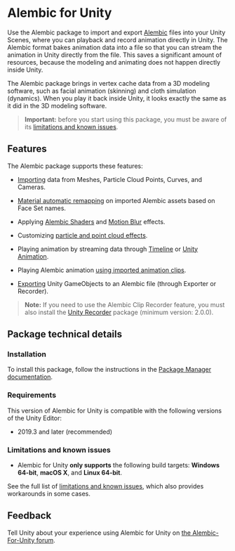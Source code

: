 # Alembic for Unity

Use the Alembic package to import and export [Alembic](http://www.alembic.io/) files into your Unity Scenes, where you can playback and record animation directly in Unity. The Alembic format bakes animation data into a file so that you can stream the animation in Unity directly from the file. This saves a significant amount of resources, because the modeling and animating does not happen directly inside Unity.

The Alembic package brings in vertex cache data from a 3D modeling software, such as facial animation (skinning) and cloth simulation (dynamics). When you play it back inside Unity, it looks exactly the same as it did in the 3D modeling software.

>**Important:** before you start using this package, you must be aware of its [limitations and known issues](known-issues.md).


## Features

The Alembic package supports these features:

* [Importing](import.md) data from Meshes, Particle Cloud Points, Curves, and Cameras.

* [Material automatic remapping](materials.md) on imported Alembic assets based on Face Set names.

* Applying [Alembic Shaders](motion-vectors.md#shaders) and [Motion Blur](motion-vectors.md#blur) effects.

* Customizing [particle and point cloud effects](particles.md).

* Playing animation by streaming data through [Timeline](timeline.md) or [Unity Animation](animClip.md).

* Playing Alembic animation [using imported animation clips](time_ImportedClip.md).

* [Exporting](export.md) Unity GameObjects to an Alembic file (through Exporter or Recorder).

> **Note:** If you need to use the Alembic Clip Recorder feature, you must also install the [Unity Recorder](https://docs.unity3d.com/Packages/com.unity.recorder@latest/index.html) package (minimum version: 2.0.0).


## Package technical details

### Installation

To install this package, follow the instructions in the [Package Manager documentation](https://docs.unity3d.com/Manual/upm-ui-install.html).

### Requirements

This version of Alembic for Unity is compatible with the following versions of the Unity Editor:

* 2019.3 and later (recommended)

### Limitations and known issues

* Alembic for Unity **only supports** the following build targets: **Windows 64-bit**, **macOS X**, and **Linux 64-bit**.

See the full list of [limitations and known issues](known-issues.md), which also provides workarounds in some cases.


## Feedback

Tell Unity about your experience using Alembic for Unity on [the Alembic-For-Unity forum](https://forum.unity.com/threads/alembic-for-unity.521649/).
